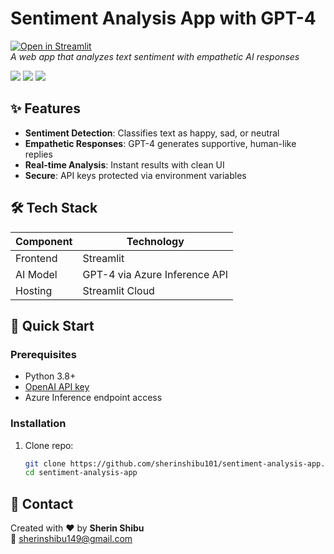 # Sentiment Analysis App with GPT-4

[![Open in Streamlit](https://static.streamlit.io/badges/streamlit_badge_black_white.svg)](https://sentimentanalysis1001.streamlit.app/)  
*A web app that analyzes text sentiment with empathetic AI responses*

<img src="https://img.shields.io/badge/python-3.8%2B-blue"> <img src="https://img.shields.io/badge/streamlit-1.44.1-red"> <img src="https://img.shields.io/badge/openai-1.70.0-green">

## ✨ Features

- **Sentiment Detection**: Classifies text as happy, sad, or neutral
- **Empathetic Responses**: GPT-4 generates supportive, human-like replies
- **Real-time Analysis**: Instant results with clean UI
- **Secure**: API keys protected via environment variables

## 🛠️ Tech Stack

| Component       | Technology |
|-----------------|------------|
| Frontend        | Streamlit  |
| AI Model        | GPT-4 via Azure Inference API |
| Hosting         | Streamlit Cloud |

## 🚀 Quick Start

### Prerequisites
- Python 3.8+
- [OpenAI API key](https://platform.openai.com/api-keys)
- Azure Inference endpoint access

### Installation
1. Clone repo:
   ```bash
   git clone https://github.com/sherinshibu101/sentiment-analysis-app.git
   cd sentiment-analysis-app

## 📧 Contact
Created with ❤️ by **Sherin Shibu**  
📩 [sherinshibu149@gmail.com](mailto:sherinshibu149@gmail.com)  
